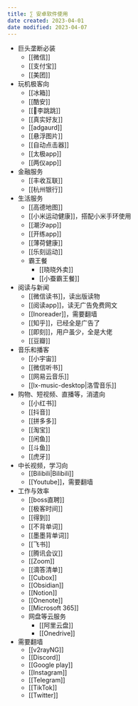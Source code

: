 ```yaml
---
title: ∑ 安卓软件使用
date created: 2023-04-01
date modified: 2023-04-07
---
```

- 巨头垄断必装
	- [[微信]]
	- [[支付宝]]
	- [[美团]]
- 玩机极客向
	- [[冰箱]]
	- [[酷安]]
	- [[🤖李跳跳]]
	- [[真实好友]]
	- [[adgaurd]]
	- [[悬浮图片]]
	- [[自动点击器]]
	- [[太极app]]
	- [[两仪app]]
- 金融服务
	- [[丰收互联]]
	- [[杭州银行]]
- 生活服务
	- [[高德地图]]
	- [[小米运动健康]]，搭配小米手环使用
	- [[潮汐app]]
	- [[开练app]]
	- [[薄荷健康]]
	- [[乐刻运动]]
	- 霸王餐
		- [[晓晓外卖]]
		- [[小蚕霸王餐]]
- 阅读与新闻
	- [[微信读书]]，读出版读物
	- [[阅读app]]，读无广告免费网文
	- [[Inoreader]]，需要翻墙
	- [[知乎]]，已经全是广告了
	- [[即刻]]，用户虽少，全是大佬
	- [[豆瓣]]
- 音乐和播客
	- [[小宇宙]]
	- [[微信听书]]
	- [[网易云音乐]]
	- [[lx-music-desktop|洛雪音乐]]
- 购物、短视频、直播等，消遣向
	- [[小红书]]
	- [[抖音]]
	- [[拼多多]]
	- [[淘宝]]
	- [[闲鱼]]
	- [[斗鱼]]
	- [[虎牙]]
- 中长视频，学习向
	- [[Bilibili|Bilibili]]
	- [[Youtube]]，需要翻墙
- 工作与效率
	- [[boss直聘]]
	- [[极客时间]]
	- [[得到]]
	- [[不背单词]]
	- [[墨墨背单词]]
	- [[飞书]]
	- [[腾讯会议]]
	- [[Zoom]]
	- [[滴答清单]]
	- [[Cubox]]
	- [[Obsidian]]
	- [[Notion]]
	- [[Onenote]]
	- [[Microsoft 365]]
	- 网盘等云服务
		- [[阿里云盘]]
		- [[Onedrive]]
- 需要翻墙
	- [[v2rayNG]]
	- [[Discord]]
	- [[Google play]]
	- [[Instagram]]
	- [[Telegram]]
	- [[TikTok]]
	- [[Twitter]]
